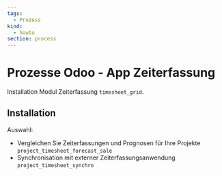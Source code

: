 ```yaml
---
tags:
  - Prozess
kind:
  - howto
section: process
---
```

# Prozesse Odoo - App Zeiterfassung
Installation Modul Zeiterfassung `timesheet_grid`.

## Installation

Auswahl:
* Vergleichen Sie Zeiterfassungen und Prognosen für Ihre Projekte `project_timesheet_forecast_sale`
* Synchronisation mit externer Zeiterfassungsanwendung `project_timesheet_synchro`
